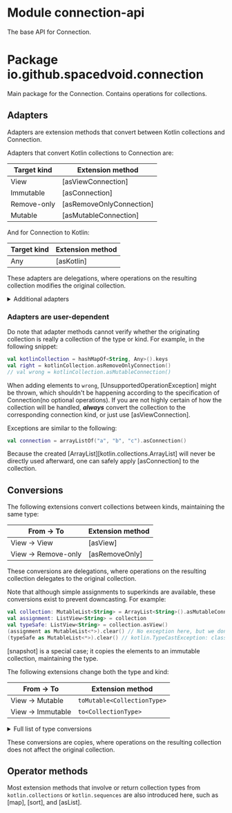 # Module connection-api

The base API for Connection.

# Package io.github.spacedvoid.connection

Main package for the Connection.
Contains operations for collections.

## Adapters

Adapters are extension methods that convert between Kotlin collections and Connection.

Adapters that convert Kotlin collections to Connection are:

| Target kind | Extension method         |
|-------------|--------------------------|
| View        | [asViewConnection]       |
| Immutable   | [asConnection]           |
| Remove-only | [asRemoveOnlyConnection] |
| Mutable     | [asMutableConnection]    |

And for Connection to Kotlin:

| Target kind | Extension method |
|-------------|------------------|
| Any         | [asKotlin]       |

These adapters are delegations, where operations on the resulting collection modifies the original collection.

<details>
<summary>Additional adapters</summary>

| From → To                                    | Extension method    |
|----------------------------------------------|---------------------|
| [ListView] → [java.util.SequencedCollection] | [asSequencedKotlin] |

</details>

### Adapters are user-dependent

Do note that adapter methods cannot verify whether the originating collection is really a collection of the type or kind.
For example, in the following snippet:

```kotlin
val kotlinCollection = hashMapOf<String, Any>().keys
val right = kotlinCollection.asRemoveOnlyConnection()
// val wrong = kotlinCollection.asMutableConnection() 
```

When adding elements to `wrong`, [UnsupportedOperationException] might be thrown,
which shouldn't be happening according to the specification of Connection(no optional operations).
If you are not highly certain of how the collection will be handled,
***always*** convert the collection to the corresponding connection kind, or just use [asViewConnection].

Exceptions are similar to the following:

```kotlin
val connection = arrayListOf("a", "b", "c").asConnection()
```

Because the created [ArrayList][kotlin.collections.ArrayList] will never be directly used afterward, one can safely apply [asConnection] to the collection.

## Conversions

The following extensions convert collections between kinds, maintaining the same type:

| From → To          | Extension method |
|--------------------|------------------|
| View → View        | [asView]         |
| View → Remove-only | [asRemoveOnly]   |

These conversions are delegations, where operations on the resulting collection delegates to the original collection.

Note that although simple assignments to superkinds are available, these conversions exist to prevent downcasting.
For example:

```kotlin
val collection: MutableList<String> = ArrayList<String>().asMutableConnection()
val assignment: ListView<String> = collection
val typeSafe: ListView<String> = collection.asView()
(assignment as MutableList<*>).clear() // No exception here, but we don't want this to be allowed.
(typeSafe as MutableList<*>).clear() // kotlin.TypeCastException: class ListView cannot be cast to class MutableList
```

[snapshot] is a special case; it copies the elements to an immutable collection, maintaining the type.

The following extensions change both the type and kind:

| From → To        | Extension method            |
|------------------|-----------------------------|
| View → Mutable   | `toMutable<CollectionType>` |
| View → Immutable | `to<CollectionType>`        |

<details>
<summary>Full list of type conversions</summary>

| To             | Immutable        | Mutable                 |
|----------------|------------------|-------------------------|
| [List]         | [toList]         | [toMutableList]         |
| [Set]          | [toSet]          | [toMutableSet]          |
| [SequencedSet] | [toSequencedSet] | [toMutableSequencedSet] |
| [NavigableSet] | [toNavigableSet] | [toMutableNavigableSet] |
| [SequencedMap] | [toSequencedMap] | [toMutableSequencedMap] |
| [NavigableMap] | [toNavigableMap] | [toMutableNavigableMap] |

</details>

These conversions are copies, where operations on the resulting collection does not affect the original collection.

## Operator methods

Most extension methods that involve or return collection types from `kotlin.collections` or `kotlin.sequences` are also introduced here,
such as [map], [sort], and [asList]. 
